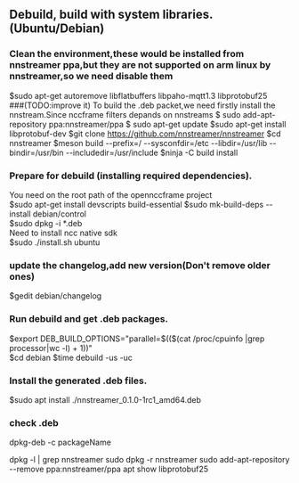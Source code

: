 ## Debuild, build with system libraries. (Ubuntu/Debian)
### Clean the environment,these would be installed from nnstreamer ppa,but they are not supported on arm linux by nnstreamer,so we need disable them
$sudo apt-get autoremove libflatbuffers libpaho-mqtt1.3 libprotobuf25  
###(TODO:improve it) To build the .deb packet,we need firstly install the nnstream.Since nccframe filters depands on nnstreams
$ sudo add-apt-repository ppa:nnstreamer/ppa
$ sudo apt-get update
$sudo apt-get install libprotobuf-dev
$git clone https://github.com/nnstreamer/nnstreamer
$cd nnstreamer
$meson build --prefix=/ --sysconfdir=/etc --libdir=/usr/lib --bindir=/usr/bin --includedir=/usr/include
$ninja -C build install
### Prepare for debuild (installing required dependencies).
You need on the root path of the opennccframe project  
$sudo apt-get install devscripts build-essential
$sudo mk-build-deps --install debian/control  
$sudo dpkg -i *.deb  
Need to install ncc native sdk  
$sudo ./install.sh ubuntu
### update the changelog,add new version(Don't remove older ones)
$gedit debian/changelog

### Run debuild and get .deb packages.
$export DEB_BUILD_OPTIONS="parallel=$(($(cat /proc/cpuinfo |grep processor|wc -l) + 1))"  
$cd debian
$time debuild -us -uc  
### Install the generated .deb files.
$sudo apt install ./nnstreamer_0.1.0-1rc1_amd64.deb  

### check .deb
dpkg-deb -c  packageName


dpkg -l | grep nnstreamer
sudo dpkg -r nnstreamer
sudo add-apt-repository --remove ppa:nnstreamer/ppa
apt show libprotobuf25

